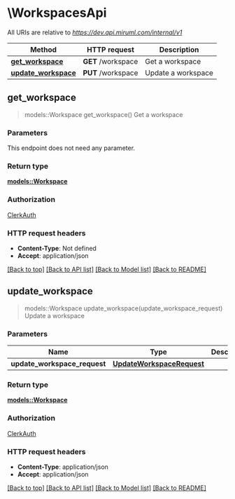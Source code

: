 # \WorkspacesApi

All URIs are relative to *https://dev.api.miruml.com/internal/v1*

Method | HTTP request | Description
------------- | ------------- | -------------
[**get_workspace**](WorkspacesApi.md#get_workspace) | **GET** /workspace | Get a workspace
[**update_workspace**](WorkspacesApi.md#update_workspace) | **PUT** /workspace | Update a workspace



## get_workspace

> models::Workspace get_workspace()
Get a workspace

### Parameters

This endpoint does not need any parameter.

### Return type

[**models::Workspace**](Workspace.md)

### Authorization

[ClerkAuth](../README.md#ClerkAuth)

### HTTP request headers

- **Content-Type**: Not defined
- **Accept**: application/json

[[Back to top]](#) [[Back to API list]](../README.md#documentation-for-api-endpoints) [[Back to Model list]](../README.md#documentation-for-models) [[Back to README]](../README.md)


## update_workspace

> models::Workspace update_workspace(update_workspace_request)
Update a workspace

### Parameters


Name | Type | Description  | Required | Notes
------------- | ------------- | ------------- | ------------- | -------------
**update_workspace_request** | [**UpdateWorkspaceRequest**](UpdateWorkspaceRequest.md) |  | [required] |

### Return type

[**models::Workspace**](Workspace.md)

### Authorization

[ClerkAuth](../README.md#ClerkAuth)

### HTTP request headers

- **Content-Type**: application/json
- **Accept**: application/json

[[Back to top]](#) [[Back to API list]](../README.md#documentation-for-api-endpoints) [[Back to Model list]](../README.md#documentation-for-models) [[Back to README]](../README.md)

